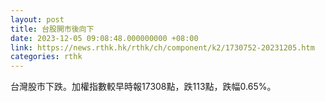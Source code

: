 ```yaml
---
layout: post
title: 台股開市後向下
date: 2023-12-05 09:08:48.000000000 +08:00
link: https://news.rthk.hk/rthk/ch/component/k2/1730752-20231205.htm
categories: rthk
---
```


台灣股市下跌。加權指數較早時報17308點，跌113點，跌幅0.65%。
